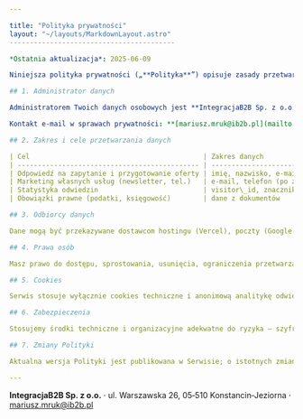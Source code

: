 ```yaml
---

title: "Polityka prywatności"
layout: "~/layouts/MarkdownLayout.astro"
-----------------------------------------

*Ostatnia aktualizacja*: 2025-06-09

Niniejsza polityka prywatności („**Polityka**”) opisuje zasady przetwarzania danych osobowych oraz plików cookies na stronie **IntegracjaB2B – Fotowoltaika i Magazyny Energii** (dalej: „**Serwis**”). Politykę opracowano zgodnie z Rozporządzeniem Parlamentu Europejskiego i Rady (UE) 2016/679 z dnia 27 kwietnia 2016 r. ("**RODO**") oraz ustawą z dnia 10 maja 2018 r. o ochronie danych osobowych.

## 1. Administrator danych

Administratorem Twoich danych osobowych jest **IntegracjaB2B Sp. z o.o.** z siedzibą przy **ul. Warszawska 26, 05‑510 Konstancin‑Jeziorna** (dalej: „**Administrator**”, „**Spółka**”, „**my**”), wpisana do KRS 0000322819, NIP 5252443107.

Kontakt e‑mail w sprawach prywatności: **[mariusz.mruk@ib2b.pl](mailto:mariusz.mruk@ib2b.pl)**.

## 2. Zakres i cele przetwarzania danych

| Cel                                           | Zakres danych                                                                           | Podstawa (RODO)      | Okres                           |
| --------------------------------------------- | --------------------------------------------------------------------------------------- | -------------------- | ------------------------------- |
| Odpowiedź na zapytanie i przygotowanie oferty | imię, nazwisko, e‑mail, telefon, adres instalacji, wybór z formularza, treść wiadomości | art. 6 ust. 1 lit. b | do 3 lat od ostatniego kontaktu |
| Marketing własnych usług (newsletter, tel.)   | e‑mail, telefon (po zgodzie)                                                            | art. 6 ust. 1 lit. a | do cofnięcia zgody              |
| Statystyka odwiedzin                          | visitor\_id, znacznik czasu                                                             | art. 6 ust. 1 lit. f | 12 mies.                        |
| Obowiązki prawne (podatki, księgowość)        | dane z dokumentów                                                                       | art. 6 ust. 1 lit. c | 5 lat                           |

## 3. Odbiorcy danych

Dane mogą być przekazywane dostawcom hostingu (Vercel), poczty (Google Workspace), podwykonawcom instalacji oraz organom uprawnionym na mocy prawa. Dane nie trafiają poza EOG, z wyjątkiem usług IT zapewniających odpowiedni poziom ochrony (SCC).

## 4. Prawa osób

Masz prawo do dostępu, sprostowania, usunięcia, ograniczenia przetwarzania, przeniesienia danych, sprzeciwu oraz wniesienia skargi do UODO.

## 5. Cookies

Serwis stosuje wyłącznie cookies techniczne i anonimową analitykę odwiedzin realizowaną przez Google Apps Script (bez cookies marketingowych). Możesz wyłączyć cookies w przeglądarce; pewne funkcje mogą wtedy działać ograniczone.

## 6. Zabezpieczenia

Stosujemy środki techniczne i organizacyjne adekwatne do ryzyka – szyfrowanie HTTPS, kontrola dostępu, backupy.

## 7. Zmiany Polityki

Aktualna wersja Polityki jest publikowana w Serwisie; o istotnych zmianach poinformujemy poprzez komunikat na stronie.

---
```


**IntegracjaB2B Sp. z o.o.** · ul. Warszawska 26, 05‑510 Konstancin‑Jeziorna · [mariusz.mruk@ib2b.pl](mailto:mariusz.mruk@ib2b.pl)
